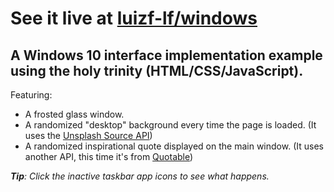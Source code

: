 # See it live at [luizf-lf/windows](https://luizf-lf.github.io/windows/)

## A Windows 10 interface implementation example using the holy trinity (HTML/CSS/JavaScript).

Featuring:
* A frosted glass window.
* A randomized "desktop" background every time the page is loaded. (It uses the [Unsplash Source API](https://source.unsplash.com/)) 
* A randomized inspirational quote displayed on the main window. (It uses another API, this time it's from [Quotable](https://github.com/lukePeavey/quotable))

***Tip**: Click the inactive taskbar app icons to see what happens.*